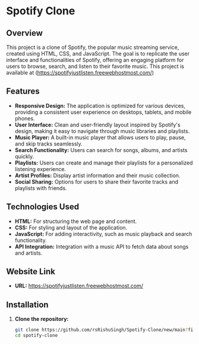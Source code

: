 # Spotify Clone

## Overview

This project is a clone of Spotify, the popular music streaming service, created using HTML, CSS, and JavaScript. The goal is to replicate the user interface and functionalities of Spotify, offering an engaging platform for users to browse, search, and listen to their favorite music.
This project is available at (https://spotifyjustlisten.freewebhostmost.com/)
## Features

- **Responsive Design:** The application is optimized for various devices, providing a consistent user experience on desktops, tablets, and mobile phones.
- **User Interface:** Clean and user-friendly layout inspired by Spotify's design, making it easy to navigate through music libraries and playlists.
- **Music Player:** A built-in music player that allows users to play, pause, and skip tracks seamlessly.
- **Search Functionality:** Users can search for songs, albums, and artists quickly.
- **Playlists:** Users can create and manage their playlists for a personalized listening experience.
- **Artist Profiles:** Display artist information and their music collection.
- **Social Sharing:** Options for users to share their favorite tracks and playlists with friends.

## Technologies Used

- **HTML:** For structuring the web page and content.
- **CSS:** For styling and layout of the application.
- **JavaScript:** For adding interactivity, such as music playback and search functionality.
- **API Integration:** Integration with a music API to fetch data about songs and artists.
   
## Website Link
- **URL:** https://spotifyjustlisten.freewebhostmost.com/
## Installation

1. **Clone the repository:**

   ```bash
   git clone https://github.com/rsRishuSingh/Spotify-Clone/new/main?filename=README.md
   cd spotify-clone
